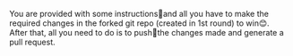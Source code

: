 You are provided with some instructions📃and all you have to make the required changes in the forked git repo (created in 1st round) to win😊.  
After that, all you need to do is to push💪the changes made and generate a pull request.<br/>
